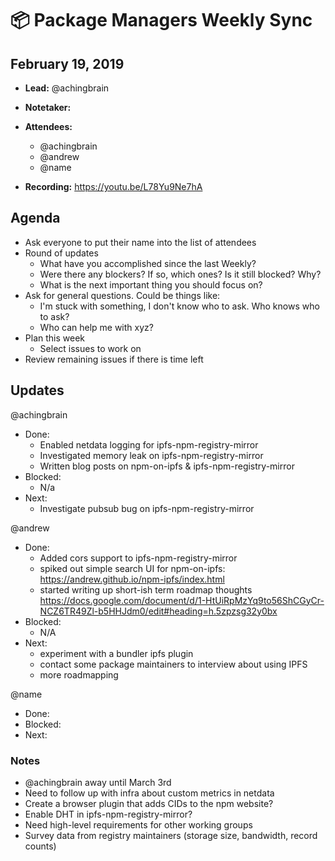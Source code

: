 # 📦 Package Managers Weekly Sync

## February 19, 2019

- **Lead:** @achingbrain
- **Notetaker:**
- **Attendees:**
  - @achingbrain
  - @andrew
  - @name

- **Recording:** https://youtu.be/L78Yu9Ne7hA

## Agenda

- Ask everyone to put their name into the list of attendees
- Round of updates
  - What have you accomplished since the last Weekly?
  - Were there any blockers? If so, which ones? Is it still blocked? Why?
  - What is the next important thing you should focus on?
- Ask for general questions. Could be things like:
  - I'm stuck with something, I don't know who to ask. Who knows who to ask?
  - Who can help me with xyz?
- Plan this week
  - Select issues to work on
- Review remaining issues if there is time left

## Updates

@achingbrain
- Done:
  - Enabled netdata logging for ipfs-npm-registry-mirror
  - Investigated memory leak on ipfs-npm-registry-mirror
  - Written blog posts on npm-on-ipfs & ipfs-npm-registry-mirror
- Blocked:
  - N/a
- Next:
  - Investigate pubsub bug on ipfs-npm-registry-mirror

@andrew
- Done:
  - Added cors support to ipfs-npm-registry-mirror
  - spiked out simple search UI for npm-on-ipfs: https://andrew.github.io/npm-ipfs/index.html
  - started writing up short-ish term roadmap thoughts https://docs.google.com/document/d/1-HtUiRpMzYq9to56ShCGyCr-NCZ6TR49Zl-b5HHJdm0/edit#heading=h.5zpzsg32y0bx
- Blocked:
  - N/A
- Next:
  - experiment with a bundler ipfs plugin
  - contact some package maintainers to interview about using IPFS
  - more roadmapping

@name
- Done:
- Blocked:
- Next:


### Notes

- @achingbrain away until March 3rd
- Need to follow up with infra about custom metrics in netdata
- Create a browser plugin that adds CIDs to the npm website?
- Enable DHT in ipfs-npm-registry-mirror?
- Need high-level requirements for other working groups
- Survey data from registry maintainers (storage size, bandwidth, record counts)

